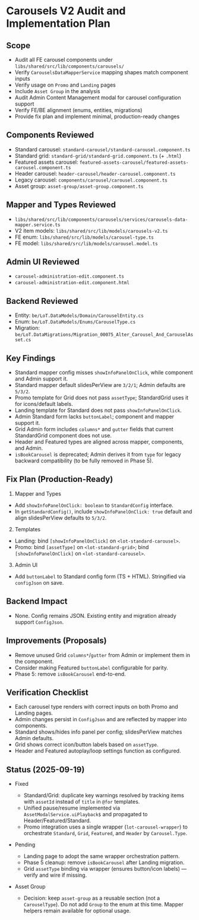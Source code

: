 # Carousels V2 Audit and Implementation Plan

## Scope

- Audit all FE carousel components under `libs/shared/src/lib/components/carousels/`
- Verify `CarouselsDataMapperService` mapping shapes match component inputs
- Verify usage on `Promo` and `Landing` pages
- Include `Asset Group` in the analysis
- Audit Admin Content Management modal for carousel configuration support
- Verify FE/BE alignment (enums, entities, migrations)
- Provide fix plan and implement minimal, production-ready changes

## Components Reviewed

- Standard carousel: `standard-carousel/standard-carousel.component.ts`
- Standard grid: `standard-grid/standard-grid.component.ts` (+ `.html`)
- Featured assets carousel: `featured-assets-carousel/featured-assets-carousel.component.ts`
- Header carousel: `header-carousel/header-carousel.component.ts`
- Legacy carousel: `components/carousel/carousel.component.ts`
- Asset group: `asset-group/asset-group.component.ts`

## Mapper and Types Reviewed

- `libs/shared/src/lib/components/carousels/services/carousels-data-mapper.service.ts`
- V2 item models: `libs/shared/src/lib/models/carousels-v2.ts`
- FE enum: `libs/shared/src/lib/models/carousel-type.ts`
- FE model: `libs/shared/src/lib/models/carousel.model.ts`

## Admin UI Reviewed

- `carousel-administration-edit.component.ts`
- `carousel-administration-edit.component.html`

## Backend Reviewed

- Entity: `be/LoT.DataModels/Domain/CarouselEntity.cs`
- Enum: `be/LoT.DataModels/Enums/CarouselType.cs`
- Migration: `be/LoT.DataMigrations/Migration_00075_Alter_Carousel_And_CarouselAsset.cs`

## Key Findings

- Standard mapper config misses `showInfoPanelOnClick`, while component and Admin support it.
- Standard mapper default slidesPerView are `3/2/1`; Admin defaults are `5/3/2`.
- Promo template for Grid does not pass `assetType`; StandardGrid uses it for icons/default labels.
- Landing template for Standard does not pass `showInfoPanelOnClick`.
- Admin Standard form lacks `buttonLabel`; component and mapper support it.
- Grid Admin form includes `columns*` and `gutter` fields that current StandardGrid component does not use.
- Header and Featured types are aligned across mapper, components, and Admin.
- `isBookCarousel` is deprecated; Admin derives it from `type` for legacy backward compatibility (to be fully removed in Phase 5).

## Fix Plan (Production-Ready)

1) Mapper and Types
- Add `showInfoPanelOnClick: boolean` to `StandardConfig` interface.
- In `getStandardConfig()`, include `showInfoPanelOnClick: true` default and align slidesPerView defaults to `5/3/2`.

2) Templates
- Landing: bind `[showInfoPanelOnClick]` on `<lot-standard-carousel>`.
- Promo: bind `[assetType]` on `<lot-standard-grid>`; bind `[showInfoPanelOnClick]` on `<lot-standard-carousel>`.

3) Admin UI
- Add `buttonLabel` to Standard config form (TS + HTML). Stringified via `configJson` on save.

## Backend Impact

- None. Config remains JSON. Existing entity and migration already support `ConfigJson`.

## Improvements (Proposals)

- Remove unused Grid `columns*`/`gutter` from Admin or implement them in the component.
- Consider making Featured `buttonLabel` configurable for parity.
- Phase 5: remove `isBookCarousel` end-to-end.

## Verification Checklist

- Each carousel type renders with correct inputs on both Promo and Landing pages.
- Admin changes persist in `ConfigJson` and are reflected by mapper into components.
- Standard shows/hides info panel per config; slidesPerView matches Admin defaults.
- Grid shows correct icon/button labels based on `assetType`.
- Header and Featured autoplay/loop settings function as configured.

## Status (2025-09-19)

- Fixed
  - Standard/Grid: duplicate key warnings resolved by tracking items with `assetId` instead of `title` in `@for` templates.
  - Unified pause/resume implemented via `AssetModalService.uiPlayback$` and propagated to Header/Featured/Standard.
  - Promo integration uses a single wrapper (`lot-carousel-wrapper`) to orchestrate `Standard`, `Grid`, `Featured`, and `Header` by `Carousel.Type`.

- Pending
  - Landing page to adopt the same wrapper orchestration pattern.
  - Phase 5 cleanup: remove `isBookCarousel` after Landing migration.
  - Grid `assetType` binding via wrapper (ensures button/icon labels) — verify and wire if missing.

- Asset Group
  - Decision: keep `asset-group` as a reusable section (not a `CarouselType`). Do not add `Group` to the enum at this time. Mapper helpers remain available for optional usage.
